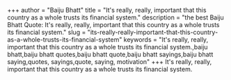 +++
author = "Baiju Bhatt"
title = "It's really, really, important that this country as a whole trusts its financial system."
description = "the best Baiju Bhatt Quote: It's really, really, important that this country as a whole trusts its financial system."
slug = "its-really-really-important-that-this-country-as-a-whole-trusts-its-financial-system"
keywords = "It's really, really, important that this country as a whole trusts its financial system.,baiju bhatt,baiju bhatt quotes,baiju bhatt quote,baiju bhatt sayings,baiju bhatt saying,quotes, sayings,quote, saying, motivation"
+++
It's really, really, important that this country as a whole trusts its financial system.
